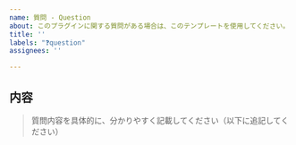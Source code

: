 ```yaml
---
name: 質問 - Question
about: このプラグインに関する質問がある場合は、このテンプレートを使用してください。
title: ''
labels: "❓question"
assignees: ''

---
```


## 内容

> 質問内容を具体的に、分かりやすく記載してください（以下に追記してください）
